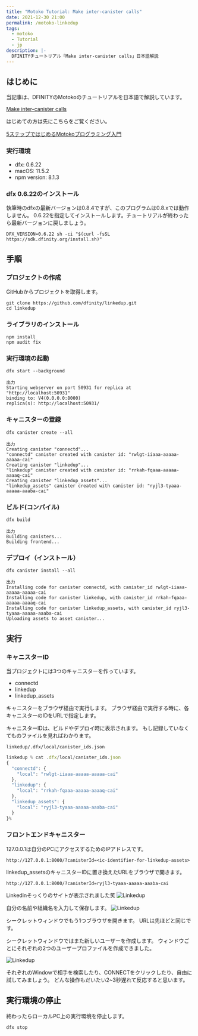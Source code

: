 ```yaml
---
title: "Motoko Tutorial: Make inter-canister calls"
date: 2021-12-30 21:00
permalink: /motoko-linkedup
tags:
  - motoko
  - Tutorial
  - jp
description: |-
  DFINITYチュートリアル「Make inter-canister calls」日本語解説
---
```


## はじめに
当記事は、DFINITYのMotokoのチュートリアルを日本語で解説しています。

[Make inter-canister calls](https://smartcontracts.org/docs/developers-guide/tutorials/intercanister-calls.html)


はじめての方は先にこちらをご覧ください。

[5ステップではじめるMotokoプログラミング入門](/hello-motoko)

### 実行環境
* dfx: 0.6.22
* macOS: 11.5.2
* npm version: 8.1.3

### dfx 0.6.22のインストール
執筆時のdfxの最新バージョンは0.8.4ですが、このプログラムは0.8.xでは動作しません。
0.6.22を指定してインストールします。チュートリアルが終わったら最新バージョンに戻しましょう。

```
DFX_VERSION=0.6.22 sh -ci "$(curl -fsSL https://sdk.dfinity.org/install.sh)"
```

## 手順
### プロジェクトの作成

GitHubからプロジェクトを取得します。
```
git clone https://github.com/dfinity/linkedup.git
cd linkedup
```

### ライブラリのインストール
```
npm install
npm audit fix
```

### 実行環境の起動
```
dfx start --background
```
```
出力
Starting webserver on port 50931 for replica at "http://localhost:50931"
binding to: V4(0.0.0.0:8000)
replica(s): http://localhost:50931/
```

### キャニスターの登録
```
dfx canister create --all
```

```
出力
Creating canister "connectd"...
"connectd" canister created with canister id: "rwlgt-iiaaa-aaaaa-aaaaa-cai"
Creating canister "linkedup"...
"linkedup" canister created with canister id: "rrkah-fqaaa-aaaaa-aaaaq-cai"
Creating canister "linkedup_assets"...
"linkedup_assets" canister created with canister id: "ryjl3-tyaaa-aaaaa-aaaba-cai"
```

### ビルド(コンパイル)
```
dfx build
```

```
出力
Building canisters...
Building frontend...
```
### デプロイ（インストール）

```
dfx canister install --all
```
```
出力
Installing code for canister connectd, with canister_id rwlgt-iiaaa-aaaaa-aaaaa-cai
Installing code for canister linkedup, with canister_id rrkah-fqaaa-aaaaa-aaaaq-cai
Installing code for canister linkedup_assets, with canister_id ryjl3-tyaaa-aaaaa-aaaba-cai
Uploading assets to asset canister...
```

## 実行
### キャニスターID
当プロジェクトには3つのキャニスターを作っています。

* connectd
* linkedup
* linkedup_assets

キャニスターをブラウザ経由で実行します。
ブラウザ経由で実行する時に、各キャニスターのIDをURLで指定します。

キャニスターIDは、ビルドやデプロイ時に表示されます。
もし記録していなくてものファイルを見ればわかります。

`linkedup/.dfx/local/canister_ids.json`
```ts
linkedup % cat .dfx/local/canister_ids.json
{
  "connectd": {
    "local": "rwlgt-iiaaa-aaaaa-aaaaa-cai"
  },
  "linkedup": {
    "local": "rrkah-fqaaa-aaaaa-aaaaq-cai"
  },
  "linkedup_assets": {
    "local": "ryjl3-tyaaa-aaaaa-aaaba-cai"
  }
}%
```

### フロントエンドキャニスター
127.0.0.1は自分のPCにアクセスするためのIPアドレスです。
```
http://127.0.0.1:8000/?canisterId=<ic-identifier-for-linkedup-assets>
```

linkedup_assetsのキャニスターIDに置き換えたURLをブラウザで開きます。
```
http://127.0.0.1:8000/?canisterId=ryjl3-tyaaa-aaaaa-aaaba-cai
```

Linkedinそっくりのサイトが表示されました笑
![Linkedup](/media/linkedup/1.png)

自分の名前や組織名を入力して保存します。
![Linkedup](/media/linkedup/2.png)


シークレットウィンドウでもう1つブラウザを開きます。
URLは先ほどと同じです。

シークレットウィンドウではまた新しいユーザーを作成します。
ウィンドウごとにそれぞれの2つのユーザープロファイルを作成できました。

![Linkedup](/media/linkedup/6.png)

それぞれのWindowで相手を検索したり、CONNECTをクリックしたり、自由に試してみましょう。
どんな操作もだいたい2~3秒遅れて反応すると思います。


## 実行環境の停止

終わったらローカルPC上の実行環境を停止します。
```
dfx stop
```
